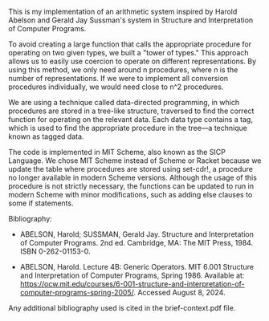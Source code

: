 This is my implementation of an arithmetic system inspired by Harold Abelson
and Gerald Jay Sussman's system in Structure and Interpretation of Computer 
Programs.

To avoid creating a large function that calls the appropriate procedure for
operating on two given types, we built a "tower of types." This approach allows
us to easily use coercion to operate on different representations. By using
this method, we only need around n procedures, where n is the number of
representations. If we were to implement all conversion procedures 
individually, we would need close to n^2 procedures.

We are using a technique called data-directed programming, in which procedures
are stored in a tree-like structure, traversed to find the correct function for
operating on the relevant data. Each data type contains a tag, which is used to
find the appropriate procedure in the tree—a technique known as tagged data.

The code is implemented in MIT Scheme, also known as the SICP Language. We
chose MIT Scheme instead of Scheme or Racket because we update the table where
procedures are stored using set-cdr!, a procedure no longer available in modern
Scheme versions. Although the usage of this procedure is not strictly
necessary, the functions can be updated to run in modern Scheme with minor
modifications, such as adding else clauses to some if statements.

Bibliography:

  - ABELSON, Harold; SUSSMAN, Gerald Jay. Structure and Interpretation of 
    Computer Programs. 2nd ed. Cambridge, MA: The MIT Press, 1984. 
    ISBN 0-262-01153-0.

  - ABELSON, Harold. Lecture 4B: Generic Operators. MIT 6.001 Structure and 
    Interpretation of Computer Programs, Spring 1986. Available at: 
    https://ocw.mit.edu/courses/6-001-structure-and-interpretation-of-computer-programs-spring-2005/. 
    Accessed August 8, 2024.

Any additional bibliography used is cited in the brief-context.pdf file.
